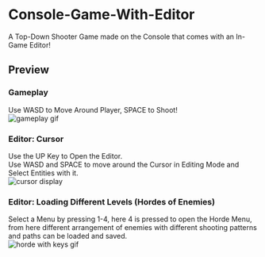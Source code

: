 # Console-Game-With-Editor
 A Top-Down Shooter Game made on the Console that comes with an In-Game Editor! 

## Preview
### Gameplay
Use WASD to Move Around Player, SPACE to Shoot! <br />
![gameplay gif](https://user-images.githubusercontent.com/43693790/176169249-c47af3bc-b235-4033-862e-b554ddb2900d.gif) <br />

### Editor: Cursor
Use the UP Key to Open the Editor. <br />
Use WASD and SPACE to move around the Cursor in Editing Mode and Select Entities with it. <br />
![cursor display](https://user-images.githubusercontent.com/43693790/176169471-9420b75d-8728-49b3-9196-68b800ecb705.gif) <br />

### Editor: Loading Different Levels (Hordes of Enemies)
Select a Menu by pressing 1-4, here 4 is pressed to open the Horde Menu, from here different arrangement of enemies with different shooting patterns and paths can be loaded and saved. <br />
![horde with keys gif](https://user-images.githubusercontent.com/43693790/176169782-8478d938-8e21-4356-8dea-4a5b1c2428e7.gif) <br />
